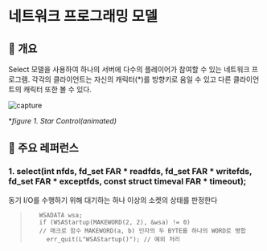 # 네트워크 프로그래밍  모델
## 📢 개요
 Select 모델을 사용하여 하나의 서버에 다수의 플레이어가 참여할 수 있는 네트워크 프로그램. 각각의 클라이언트는 자신의 캐릭터(*)를 방향키로 움일 수 있고 다른 클라이언트의 캐릭터 또한 볼 수 있다.

  ![capture](https://github.com/kbm0996/SimpleShootingGame-Procedural-/blob/master/GIF.gif?raw=true)
  
  **figure 1. Star Control(animated)*

## 📌 주요 레퍼런스
### 1. select(int nfds, fd_set FAR * readfds, fd_set FAR * writefds, fd_set FAR * exceptfds, const struct timeval FAR * timeout);
동기 I/O를 수행하기 위해 대기하는 하나 이상의 소켓의 상태를 판정한다
 

>        WSADATA wsa;
>        if (WSAStartup(MAKEWORD(2, 2), &wsa) != 0) 
>        // 매크로 함수 MAKEWORD(a, b) 인자의 두 BYTE를 하나의 WORD로 병합
>          err_quit(L"WSAStartup()"); // 예외 처리
